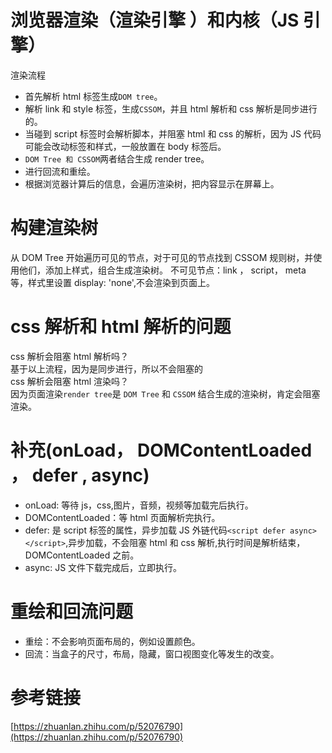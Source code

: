 # 浏览器渲染（渲染引擎 ）和内核（JS 引擎）

渲染流程</br>

- 首先解析 html 标签生成`DOM tree`。
- 解析 link 和 style 标签，生成`CSSOM`，并且 html 解析和 css 解析是同步进行的。
- 当碰到 script 标签时会解析脚本，并阻塞 html 和 css 的解析，因为 JS 代码可能会改动标签和样式，一般放置在 body 标签后。
- `DOM Tree 和 CSSOM`两者结合生成 render tree。
- 进行回流和重绘。
- 根据浏览器计算后的信息，会遍历渲染树，把内容显示在屏幕上。</br>

# 构建渲染树

从 DOM Tree 开始遍历可见的节点，对于可见的节点找到 CSSOM 规则树，并使用他们，添加上样式，组合生成渲染树。
不可见节点：link ， script， meta 等，样式里设置 display: 'none',不会渲染到页面上。

# css 解析和 html 解析的问题

css 解析会阻塞 html 解析吗？</br>
基于以上流程，因为是同步进行，所以不会阻塞的</br>
css 解析会阻塞 html 渲染吗？</br>
因为页面渲染`render tree`是 `DOM Tree` 和 `CSSOM` 结合生成的渲染树，肯定会阻塞渲染。

# 补充(onLoad， DOMContentLoaded ， defer , async)

- onLoad: 等待 js，css,图片，音频，视频等加载完后执行。
- DOMContentLoaded：等 html 页面解析完执行。
- defer: 是 script 标签的属性，异步加载 JS 外链代码`<script defer async></script>`,异步加载，不会阻塞 html 和 css 解析,执行时间是解析结束，DOMContentLoaded 之前。
- async: JS 文件下载完成后，立即执行。

# 重绘和回流问题

- 重绘：不会影响页面布局的，例如设置颜色。
- 回流：当盒子的尺寸，布局，隐藏，窗口视图变化等发生的改变。

# 参考链接

[https://zhuanlan.zhihu.com/p/52076790](https://zhuanlan.zhihu.com/p/52076790)
